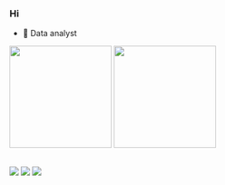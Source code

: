 ###  Hi 

- 💼 Data analyst


 <div>
   <img height="180em" src="https://github-readme-stats.vercel.app/api?username=ingridalvesz&show_icons=true&theme=dracula&include_all_commits=true&count_private=true"/>
  <img height="180em" src="https://github-readme-stats.vercel.app/api/top-langs/?username=ingridalvesz&layout=compact&langs_count=7&theme=dracula"/>
</div>
  
  ##

  <div> 
    
  <a href="https://instagram.com/ingridalves.z" target="_blank"><img src="https://img.shields.io/badge/-Instagram-%23E4405F?style=for-the-badge&logo=instagram&logoColor=white" target="_blank"></a>
  <a href = "mailto:ingrid.roberta.alves.s@outlook.com"><img src="https://img.shields.io/badge/-Gmail-%23333?style=for-the-badge&logo=gmail&logoColor=white" target="_blank"></a>
  <a href="https://www.linkedin.com/in/ingrid-alves-28a662203/" target="_blank"><img src="https://img.shields.io/badge/-LinkedIn-%230077B5?style=for-the-badge&logo=linkedin&logoColor=white" target="_blank"></a> 

